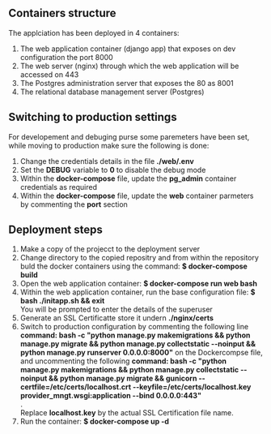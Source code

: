 <h2>Containers structure</h2>
<p>The applciation has been deployed in 4 containers: <br/>
  <ol>
    <li>The web application container (django app) that exposes  on dev configuration the port 8000</li>
    <li>The web server (nginx) through which the web application will be accessed on 443</li>
    <li>The Postgres administration server that exposes the 80 as 8001</li>
    <li>The relational database management server (Postgres)</li>
  </ol>
</p>
<h2>Switching to production settings</h2>
<p>For developement and debuging purse some paremeters have been set, while moving to production make sure the following is done:<br/>
<ol>
  <li>Change the credentials details in the file <b>./web/.env</b></li>
  <li>Set the <b>DEBUG</b> variable to <b>0</b> to disable the debug mode</li>
  <li>Within the <b>docker-compose</b> file, update the <b>pg_admin</b> container credentials as required</li>
  <li>Within the <b>docker-compose</b> file, update the <b>web</b> container parmeters by commenting the <b>port</b> section</li>
</ol>
</p>
<h2>Deployment steps</h2>
<p>
  <ol>
    <li>Make a copy of the projecct to the deployment server</li>
    <li>Change directory to the copied repositry and from within the repository buld the docker containers using the command: <b>$ docker-compose build</b></li>
    <li>Open the web application container: <b>$ docker-compose run web bash</b></li>
    <li>Within the web application container, run the base configuration file: <b>$ bash ./initapp.sh && exit</b></br>You will be prompted to enter the details of the superuser</li>
    <li>Generate an SSL Certificatte store it undern <b>./nginx/certs</b></li>
    <li>Switch to production configuration by commenting the following line <b>command: bash -c "python manage.py makemigrations  && python manage.py migrate && python manage.py collectstatic --noinput && python manage.py runserver 0.0.0.0:8000"</b> on the Dockercompse file, and uncommenting the following <b>command: bash -c "python manage.py makemigrations && python manage.py collectstatic --noinput && python manage.py migrate && gunicorn --certfile=/etc/certs/localhost.crt --keyfile=/etc/certs/localhost.key provider_mngt.wsgi:application --bind 0.0.0.0:443"</b></li>.<br/>Replace <b>localhost.key</b> by the actual SSL Certification file name.
    <li>Run the container: <b>$ docker-compose up -d</b></li>
  </ol>
</p>


